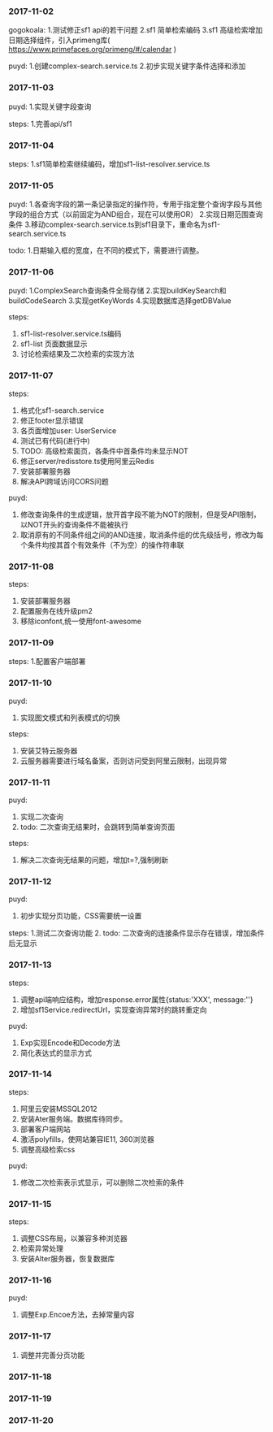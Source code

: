 ### 2017-11-02 ###
gogokoala:
1.测试修正sf1 api的若干问题
2.sf1 简单检索编码
3.sf1 高级检索增加日期选择组件，引入primeng库( https://www.primefaces.org/primeng/#/calendar )

puyd:
1.创建complex-search.service.ts
2.初步实现关键字条件选择和添加

### 2017-11-03 ###
puyd:
1.实现关键字段查询

steps:
1.完善api/sf1

### 2017-11-04 ###
steps:
1.sf1简单检索继续编码，增加sf1-list-resolver.service.ts

### 2017-11-05 ###
puyd:
1.各查询字段的第一条记录指定的操作符，专用于指定整个查询字段与其他字段的组合方式（以前固定为AND组合，现在可以使用OR）
2.实现日期范围查询条件
3.移动complex-search.service.ts到sf1目录下，重命名为sf1-search.service.ts

todo:
1.日期输入框的宽度，在不同的模式下，需要进行调整。

### 2017-11-06 ###
puyd:
1.ComplexSearch查询条件全局存储
2.实现buildKeySearch和buildCodeSearch
3.实现getKeyWords
4.实现数据库选择getDBValue

steps:
1. sf1-list-resolver.service.ts编码
2. sf1-list 页面数据显示
3. 讨论检索结果及二次检索的实现方法

### 2017-11-07 ###
steps:
1. 格式化sf1-search.service
2. 修正footer显示错误
3. 各页面增加user: UserService
4. 测试已有代码(进行中)
5. TODO: 高级检索面页，各条件中首条件均未显示NOT
6. 修正server/redisstore.ts使用阿里云Redis
7. 安装部署服务器
8. 解决API跨域访问CORS问题

puyd:
1. 修改查询条件的生成逻辑，放开首字段不能为NOT的限制，但是受API限制，以NOT开头的查询条件不能被执行
2. 取消原有的不同条件组之间的AND连接，取消条件组的优先级括号，修改为每个条件均按其首个有效条件（不为空）的操作符串联

### 2017-11-08 ###
steps:
1. 安装部署服务器
2. 配置服务在线升级pm2
3. 移除iconfont,统一使用font-awesome

### 2017-11-09 ###
steps:
1.配置客户端部署

### 2017-11-10 ###
puyd:
1. 实现图文模式和列表模式的切换

steps:
1. 安装艾特云服务器
2. 云服务器需要进行域名备案，否则访问受到阿里云限制，出现异常

### 2017-11-11 ###
puyd:
1. 实现二次查询
2. todo: 二次查询无结果时，会跳转到简单查询页面

steps:
1. 解决二次查询无结果的问题，增加t=?,强制刷新

### 2017-11-12 ###
puyd:
1. 初步实现分页功能，CSS需要统一设置

steps:
1.测试二次查询功能
2. todo: 二次查询的连接条件显示存在错误，增加条件后无显示

### 2017-11-13 ###
steps:
1. 调整api端响应结构，增加response.error属性{status:'XXX', message:''}
2. 增加sf1Service.redirectUrl，实现查询异常时的跳转重定向

puyd:
1. Exp实现Encode和Decode方法
2. 简化表达式的显示方式

### 2017-11-14 ###
steps:
1. 阿里云安装MSSQL2012
2. 安装Ater服务端。数据库待同步。
3. 部署客户端网站
4. 激活polyfills，使网站兼容IE11, 360浏览器
5. 调整高级检索css

puyd:
1. 修改二次检索表示式显示，可以删除二次检索的条件

### 2017-11-15 ###
steps:
1. 调整CSS布局，以兼容多种浏览器
2. 检索异常处理
3. 安装Alter服务器，恢复数据库 

### 2017-11-16 ###
puyd:
1. 调整Exp.Encoe方法，去掉常量内容

### 2017-11-17 ###
1. 调整并完善分页功能

### 2017-11-18 ###
### 2017-11-19 ###
### 2017-11-20 ###
